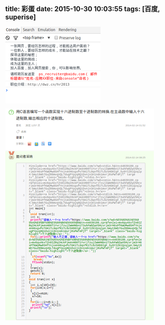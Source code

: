 title: 彩蛋
date: 2015-10-30 10:03:55
tags: [百度, superise]
---

![](/images/baidurecruiter.png)
<!--more-->
![](/images/dtox.png)
